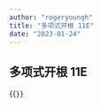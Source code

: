 ```yaml
---
author: "rogeryoungh"
title: "多项式开根 11E"
date: "2023-01-24"
---
```


## 多项式开根 11E

{{<code file="./sqrt-11E-nt.hpp" lang="cpp">}}
